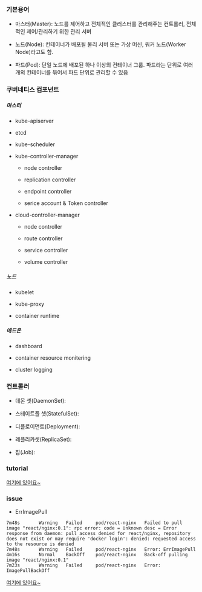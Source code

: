 ### 기본용어

* 마스터(Master): 노드를 제어하고 전체적인 클러스터를 관리해주는 컨트롤러, 전체적인 제어/관리하기 위한 관리 서버

* 노드(Node): 컨테이너가 배포될 물리 서버 또는 가상 머신, 워커 노드(Worker Node)라고도 함.

* 파드(Pod): 단일 노드에 배포된 하나 이상의 컨테이너 그룹. 파드라는 단위로 여러개의 컨테이너를 묶어서 파드 단위로 관리할 수 있음

### 쿠버네티스 컴포넌트

##### 마스터

* kube-apiserver

* etcd

* kube-scheduler

* kube-controller-manager

  * node controller

  * replication controller

  * endpoint controller

  * serice account & Token controller

* cloud-controller-manager

  * node controller

  * route controller

  * service controller

  * volume controller

##### 노드

* kubelet

* kube-proxy

* container runtime

##### 애드온

* dashboard

* container resource monitering 

* cluster logging

### 컨트롤러

* 데몬 셋(DaemonSet): 

* 스테이트풀 셋(StatefulSet):

* 디플로이먼트(Deployment):

* 레플리카셋(ReplicaSet):

* 잡(Job): 

### tutorial

[여기에 있어요~](./command.md)

### issue

* ErrImagePull

```
7m48s       Warning   Failed     pod/react-nginx   Failed to pull image "react/nginx:0.1": rpc error: code = Unknown desc = Error response from daemon: pull access denied for react/nginx, repository does not exist or may require 'docker login': denied: requested access to the resource is denied
7m48s       Warning   Failed     pod/react-nginx   Error: ErrImagePull
4m16s       Normal    BackOff    pod/react-nginx   Back-off pulling image "react/nginx:0.1"
7m23s       Warning   Failed     pod/react-nginx   Error: ImagePullBackOff
```

[여기에 있어요~](./issue.md)